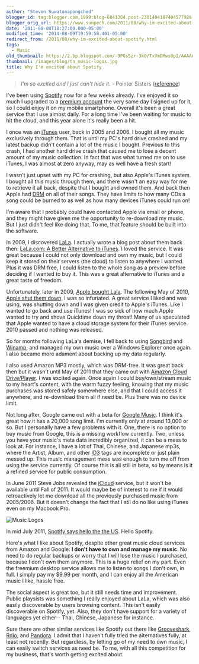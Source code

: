 ```yaml
---
author: "Steven Suwatanapongched"
blogger_id: tag:blogger.com,1999:blog-6841384.post-2301494187404577926
blogger_orig_url: https://www.sunpech.com/2011/08/why-im-excited-about-spotify.html
date: '2011-08-08T18:27:00.000-05:00'
modified_time: '2014-08-09T19:59:58.401-05:00'
redirect_from: /2011/08/why-im-excited-about-spotify.html
tags:
  - Music
old_thumbnail: https://2.bp.blogspot.com/-9PGs5zr-3k0/TxVmDMws0pI/AAAAAAAA2o0/ByIR-2Y4ymA/s800/music_logos.png
thumbnail: /images/blog/tn_music-logos.jpg
title: Why I'm excited about Spotify
---
```


> *I'm so excited and I just can't hide it.* - Pointer Sisters ([reference](https://en.wikipedia.org/wiki/I'm_So_Excited))

I've been using [Spotify](https://www.spotify.com) now for a few weeks already. I've enjoyed it so much I upgraded to a [premium account](https://www.spotify.com/us/get-spotify/premium) the very same day I signed up for it, so I could enjoy it on my mobile smartphone. Overall it's been a great service that I use almost daily. For a long time I've been waiting for music to hit the cloud, and this year alone it's really been a hit.

I once was an [iTunes](https://www.apple.com/itunes/) user, back in 2005 and 2006. I bought all my music exclusively through them. That is until my PC's hard drive crashed and my latest backup didn't contain a lot of the music I bought. Previous to this crash, I had another hard drive crash that caused me to lose a decent amount of my music collection. In fact that was what turned me on to use iTunes, I was almost at zero anyway, may as well have a fresh start!

I wasn't just upset with my PC for crashing, but also Apple's iTunes system. I bought all this music through them, and there wasn't an easy way for me to retrieve it all back, despite that I bought and owned them. And back then Apple had [DRM](https://en.wikipedia.org/wiki/Digital_rights_management) on all of their songs. They have limits to how many CDs a song could be burned to as well as how many devices iTunes could run on!

I'm aware that I probably could have contacted Apple via email or phone, and they might have given me the opportunity to re-download my music. But I just didn't feel like doing that. To me, that feature should be built into the software.

In 2009, I discovered [LaLa](https://en.wikipedia.org/wiki/Lala_(website)). I actually wrote a blog post about them back then: [LaLa.com: A Better Alternative to iTunes](/2009/05/lala.com-a-better-alternative-to-itunes/). I loved the service. It was great because I could not only download and own my music, but I could keep it stored on their servers (the cloud) to listen to anywhere I wanted. Plus it was DRM free, I could listen to the whole song as a preview before deciding if I wanted to buy it. This was a great alternative to iTunes and a great taste of freedom.

Unfortunately, later in 2009, [Apple bought Lala](https://allthingsd.com/20091204/confirmed-apple-in-talks-to-buy-music-service-lala-com/). The following May of 2010, [Apple shut them down](https://20somethingfinance.com/lala-shut-down-by-apple/). I was so infuriated. A great service I liked and was using, was shutting down and I was given credit to Apple's iTunes. Like I wanted to go back and use iTunes! I was so sick of how much Apple wanted to try and shove Quicktime down my throat! Many of us speculated that Apple wanted to have a cloud storage system for their iTunes service. 2010 passed and nothing was released.

So for months following LaLa's demise, I fell back to using [Songbird](https://getsongbird.com/) and [Winamp](https://www.winamp.com/), and managed my own music over a Windows Explorer once again. I also became more adament about backing up my data regularly.

I also used Amazon MP3 mostly, which was DRM-free. It was great back then but it wasn't until May of 2011 that they came out with [Amazon Cloud Drive/Player](https://en.wikipedia.org/wiki/Amazon_Cloud_Drive). I was excited again. Once again I could buy/own/stream music to my heart's content, with the warm fuzzy feeling, knowing that my music purchases was stored safely somewhere else, and that I could access it anywhere, and re-download them all if need be. Plus there was no device limit.

Not long after, Google came out with a beta for [Google Music](https://music.google.com/). I think it's great how it has a 20,000 song limit. I'm currently only at around 13,000 or so. But I personally have a few problems with it. One, there is no option to buy music from Google, this is a missing workflow currently. Two, unless you have your music's meta data incredibly organized, it can be a mess to look at. For instance, I have a lot of Thai, Chinese, and Japanese mp3s, where the Artist, Album, and other [ID3](https://en.wikipedia.org/wiki/ID3) tags are incomplete or just plain messed up. This music management mess was enough to turn me off from using the service currently. Of course this is all still in beta, so by means is it a refined service for public consumption.

In June 2011 Steve Jobs revealed the [iCloud](https://www.apple.com/icloud/) service, but it won't be available until Fall of 2011. It would maybe be of interest to me if it would retroactively let me download all the previously purchased music from 2005/2006. But it doesn't change the fact that I stil do no like using iTunes even on my Macbook Pro.

![Music Logos](/images/blog/music_logos.png)

In mid July 2011, [Spotify says hello the the US](https://www.spotify.com/us/blog/archives/2011/07/14/hello-america-spotify-here/). Hello Spotify.

Here's what I like about Spotify, despite other great music cloud services from Amazon and Google: **I don't have to own and manage my music**. No need to do regular backups or worry that I will lose the music I purchased, because I don't own them anymore. This is a huge relief on my part. Even the freemium desktop service allows me to listen to songs I don't own, in full. I simply pay my $9.99 per month, and I can enjoy all the American music I like, hassle free.

The social aspect is great too, but it still needs time and improvement. Public playsists was something I really enjoyed about LaLa, which was also easily discoverable by users browsing content. This isn't easily discoverable on Spotify, yet. Also, they don't have support for a variety of languages yet either-- Thai, Chinese, Japanese for instance.

Sure there are other similar services like Spotify out there like [Grooveshark](https://grooveshark.com/), [Rdio](https://www.rdio.com/), and [Pandora](https://www.pandora.com/). I admit that I haven't fully tried the alternatives fully, at least not recently. But regardless, by letting go of my need to own music, I can easily switch services as need be. To me, with all this competition for my business, that's worth getting excited about.
